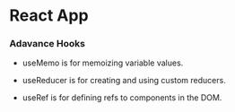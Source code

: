 # React App

### Adavance Hooks

- useMemo is for memoizing variable values.

- useReducer is for creating and using custom reducers.

- useRef is for defining refs to components in the DOM.
